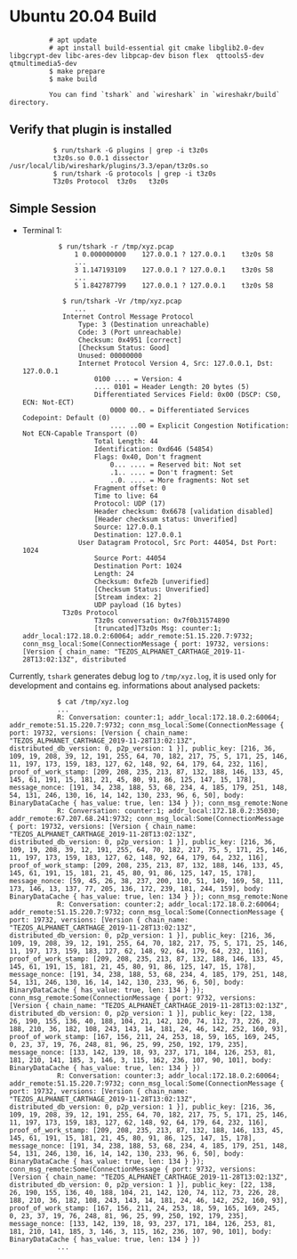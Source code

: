 Ubuntu 20.04 Build
==================

              # apt update
              # apt install build-essential git cmake libglib2.0-dev libgcrypt-dev libc-ares-dev libpcap-dev bison flex  qttools5-dev qtmultimedia5-dev
              $ make prepare
              $ make build

              You can find `tshark` and `wireshark` in `wireshakr/build` directory.

Verify that plugin is installed
-------------------------------

               $ run/tshark -G plugins | grep -i t3z0s
               t3z0s.so 0.0.1 dissector /usr/local/lib/wireshark/plugins/3.3/epan/t3z0s.so
               $ run/tshark -G protocols | grep -i t3z0s
               T3z0s Protocol  t3z0s   t3z0s

Simple Session
--------------

- Terminal 1:

               $ run/tshark -r /tmp/xyz.pcap
                   1 0.000000000    127.0.0.1 ? 127.0.0.1    t3z0s 58
                   ...
                   3 1.147193109    127.0.0.1 ? 127.0.0.1    t3z0s 58
                   ...
                   5 1.842787799    127.0.0.1 ? 127.0.0.1    t3z0s 58

                $ run/tshark -Vr /tmp/xyz.pcap
                   ...
                Internet Control Message Protocol
                    Type: 3 (Destination unreachable)
                    Code: 3 (Port unreachable)
                    Checksum: 0x4951 [correct]
                    [Checksum Status: Good]
                    Unused: 00000000
                    Internet Protocol Version 4, Src: 127.0.0.1, Dst: 127.0.0.1
                        0100 .... = Version: 4
                        .... 0101 = Header Length: 20 bytes (5)
                        Differentiated Services Field: 0x00 (DSCP: CS0, ECN: Not-ECT)
                            0000 00.. = Differentiated Services Codepoint: Default (0)
                            .... ..00 = Explicit Congestion Notification: Not ECN-Capable Transport (0)
                        Total Length: 44
                        Identification: 0xd646 (54854)
                        Flags: 0x40, Don't fragment
                            0... .... = Reserved bit: Not set
                            .1.. .... = Don't fragment: Set
                            ..0. .... = More fragments: Not set
                        Fragment offset: 0
                        Time to live: 64
                        Protocol: UDP (17)
                        Header checksum: 0x6678 [validation disabled]
                        [Header checksum status: Unverified]
                        Source: 127.0.0.1
                        Destination: 127.0.0.1
                    User Datagram Protocol, Src Port: 44054, Dst Port: 1024
                        Source Port: 44054
                        Destination Port: 1024
                        Length: 24
                        Checksum: 0xfe2b [unverified]
                        [Checksum Status: Unverified]
                        [Stream index: 2]
                        UDP payload (16 bytes)
                T3z0s Protocol
                        T3z0s conversation: 0x7f0b31574890
                        [truncated]T3z0s Msg: counter:1; addr_local:172.18.0.2:60064; addr_remote:51.15.220.7:9732; conn_msg_local:Some(ConnectionMessage { port: 19732, versions: [Version { chain_name: "TEZOS_ALPHANET_CARTHAGE_2019-11-28T13:02:13Z", distributed

Currently, `tshark` generates debug log to `/tmp/xyz.log`, it is used only for development and contains eg. informations about analysed packets:

                $ cat /tmp/xyz.log
                ...
                R: Conversation: counter:1; addr_local:172.18.0.2:60064; addr_remote:51.15.220.7:9732; conn_msg_local:Some(ConnectionMessage { port: 19732, versions: [Version { chain_name: "TEZOS_ALPHANET_CARTHAGE_2019-11-28T13:02:13Z", distributed_db_version: 0, p2p_version: 1 }], public_key: [216, 36, 109, 19, 208, 39, 12, 191, 255, 64, 70, 182, 217, 75, 5, 171, 25, 146, 11, 197, 173, 159, 183, 127, 62, 148, 92, 64, 179, 64, 232, 116], proof_of_work_stamp: [209, 208, 235, 213, 87, 132, 188, 146, 133, 45, 145, 61, 191, 15, 181, 21, 45, 80, 91, 86, 125, 147, 15, 178], message_nonce: [191, 34, 238, 188, 53, 68, 234, 4, 185, 179, 251, 148, 54, 131, 246, 130, 16, 14, 142, 130, 233, 96, 6, 50], body: BinaryDataCache { has_value: true, len: 134 } }); conn_msg_remote:None
                R: Conversation: counter:1; addr_local:172.18.0.2:35030; addr_remote:67.207.68.241:9732; conn_msg_local:Some(ConnectionMessage { port: 19732, versions: [Version { chain_name: "TEZOS_ALPHANET_CARTHAGE_2019-11-28T13:02:13Z", distributed_db_version: 0, p2p_version: 1 }], public_key: [216, 36, 109, 19, 208, 39, 12, 191, 255, 64, 70, 182, 217, 75, 5, 171, 25, 146, 11, 197, 173, 159, 183, 127, 62, 148, 92, 64, 179, 64, 232, 116], proof_of_work_stamp: [209, 208, 235, 213, 87, 132, 188, 146, 133, 45, 145, 61, 191, 15, 181, 21, 45, 80, 91, 86, 125, 147, 15, 178], message_nonce: [59, 45, 26, 38, 237, 200, 110, 51, 149, 169, 58, 111, 173, 146, 13, 137, 77, 205, 136, 172, 239, 181, 244, 159], body: BinaryDataCache { has_value: true, len: 134 } }); conn_msg_remote:None
                R: Conversation: counter:2; addr_local:172.18.0.2:60064; addr_remote:51.15.220.7:9732; conn_msg_local:Some(ConnectionMessage { port: 19732, versions: [Version { chain_name: "TEZOS_ALPHANET_CARTHAGE_2019-11-28T13:02:13Z", distributed_db_version: 0, p2p_version: 1 }], public_key: [216, 36, 109, 19, 208, 39, 12, 191, 255, 64, 70, 182, 217, 75, 5, 171, 25, 146, 11, 197, 173, 159, 183, 127, 62, 148, 92, 64, 179, 64, 232, 116], proof_of_work_stamp: [209, 208, 235, 213, 87, 132, 188, 146, 133, 45, 145, 61, 191, 15, 181, 21, 45, 80, 91, 86, 125, 147, 15, 178], message_nonce: [191, 34, 238, 188, 53, 68, 234, 4, 185, 179, 251, 148, 54, 131, 246, 130, 16, 14, 142, 130, 233, 96, 6, 50], body: BinaryDataCache { has_value: true, len: 134 } }); conn_msg_remote:Some(ConnectionMessage { port: 9732, versions: [Version { chain_name: "TEZOS_ALPHANET_CARTHAGE_2019-11-28T13:02:13Z", distributed_db_version: 0, p2p_version: 1 }], public_key: [22, 138, 26, 190, 155, 136, 40, 188, 104, 21, 142, 120, 74, 112, 73, 226, 28, 188, 210, 36, 182, 108, 243, 143, 14, 181, 24, 46, 142, 252, 160, 93], proof_of_work_stamp: [167, 156, 211, 24, 253, 18, 59, 165, 169, 245, 0, 23, 37, 19, 76, 248, 81, 96, 25, 99, 250, 192, 179, 235], message_nonce: [133, 142, 139, 18, 93, 237, 171, 184, 126, 253, 81, 181, 210, 141, 185, 3, 146, 3, 115, 162, 236, 107, 90, 101], body: BinaryDataCache { has_value: true, len: 134 } })
                R: Conversation: counter:3; addr_local:172.18.0.2:60064; addr_remote:51.15.220.7:9732; conn_msg_local:Some(ConnectionMessage { port: 19732, versions: [Version { chain_name: "TEZOS_ALPHANET_CARTHAGE_2019-11-28T13:02:13Z", distributed_db_version: 0, p2p_version: 1 }], public_key: [216, 36, 109, 19, 208, 39, 12, 191, 255, 64, 70, 182, 217, 75, 5, 171, 25, 146, 11, 197, 173, 159, 183, 127, 62, 148, 92, 64, 179, 64, 232, 116], proof_of_work_stamp: [209, 208, 235, 213, 87, 132, 188, 146, 133, 45, 145, 61, 191, 15, 181, 21, 45, 80, 91, 86, 125, 147, 15, 178], message_nonce: [191, 34, 238, 188, 53, 68, 234, 4, 185, 179, 251, 148, 54, 131, 246, 130, 16, 14, 142, 130, 233, 96, 6, 50], body: BinaryDataCache { has_value: true, len: 134 } }); conn_msg_remote:Some(ConnectionMessage { port: 9732, versions: [Version { chain_name: "TEZOS_ALPHANET_CARTHAGE_2019-11-28T13:02:13Z", distributed_db_version: 0, p2p_version: 1 }], public_key: [22, 138, 26, 190, 155, 136, 40, 188, 104, 21, 142, 120, 74, 112, 73, 226, 28, 188, 210, 36, 182, 108, 243, 143, 14, 181, 24, 46, 142, 252, 160, 93], proof_of_work_stamp: [167, 156, 211, 24, 253, 18, 59, 165, 169, 245, 0, 23, 37, 19, 76, 248, 81, 96, 25, 99, 250, 192, 179, 235], message_nonce: [133, 142, 139, 18, 93, 237, 171, 184, 126, 253, 81, 181, 210, 141, 185, 3, 146, 3, 115, 162, 236, 107, 90, 101], body: BinaryDataCache { has_value: true, len: 134 } })
                ...